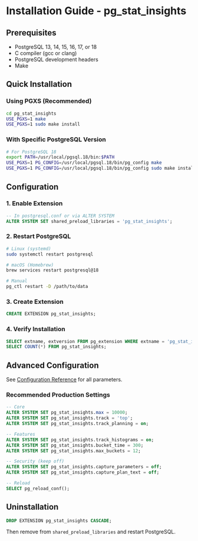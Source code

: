 # Installation Guide - pg_stat_insights

## Prerequisites

- PostgreSQL 13, 14, 15, 16, 17, or 18
- C compiler (gcc or clang)
- PostgreSQL development headers
- Make

## Quick Installation

### Using PGXS (Recommended)

```bash
cd pg_stat_insights
USE_PGXS=1 make
USE_PGXS=1 sudo make install
```

### With Specific PostgreSQL Version

```bash
# For PostgreSQL 18
export PATH=/usr/local/pgsql.18/bin:$PATH
USE_PGXS=1 PG_CONFIG=/usr/local/pgsql.18/bin/pg_config make
USE_PGXS=1 PG_CONFIG=/usr/local/pgsql.18/bin/pg_config sudo make install
```

## Configuration

### 1. Enable Extension

```sql
-- In postgresql.conf or via ALTER SYSTEM
ALTER SYSTEM SET shared_preload_libraries = 'pg_stat_insights';
```

### 2. Restart PostgreSQL

```bash
# Linux (systemd)
sudo systemctl restart postgresql

# macOS (Homebrew)
brew services restart postgresql@18

# Manual
pg_ctl restart -D /path/to/data
```

### 3. Create Extension

```sql
CREATE EXTENSION pg_stat_insights;
```

### 4. Verify Installation

```sql
SELECT extname, extversion FROM pg_extension WHERE extname = 'pg_stat_insights';
SELECT COUNT(*) FROM pg_stat_insights;
```

## Advanced Configuration

See [Configuration Reference](configuration.md) for all parameters.

### Recommended Production Settings

```sql
-- Core
ALTER SYSTEM SET pg_stat_insights.max = 10000;
ALTER SYSTEM SET pg_stat_insights.track = 'top';
ALTER SYSTEM SET pg_stat_insights.track_planning = on;

-- Features
ALTER SYSTEM SET pg_stat_insights.track_histograms = on;
ALTER SYSTEM SET pg_stat_insights.bucket_time = 300;
ALTER SYSTEM SET pg_stat_insights.max_buckets = 12;

-- Security (keep off)
ALTER SYSTEM SET pg_stat_insights.capture_parameters = off;
ALTER SYSTEM SET pg_stat_insights.capture_plan_text = off;

-- Reload
SELECT pg_reload_conf();
```

## Uninstallation

```sql
DROP EXTENSION pg_stat_insights CASCADE;
```

Then remove from `shared_preload_libraries` and restart PostgreSQL.

